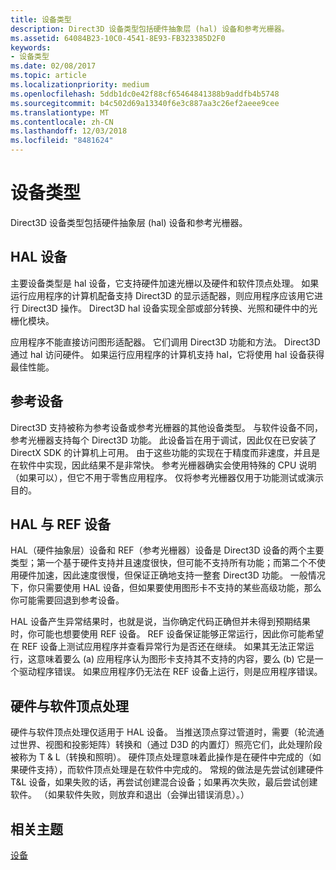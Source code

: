 ```yaml
---
title: 设备类型
description: Direct3D 设备类型包括硬件抽象层 (hal) 设备和参考光栅器。
ms.assetid: 64084B23-10C0-4541-8E93-FB323385D2F0
keywords:
- 设备类型
ms.date: 02/08/2017
ms.topic: article
ms.localizationpriority: medium
ms.openlocfilehash: 5ddb1dc0e42f88cf65464841388b9addfb4b5748
ms.sourcegitcommit: b4c502d69a13340f6e3c887aa3c26ef2aeee9cee
ms.translationtype: MT
ms.contentlocale: zh-CN
ms.lasthandoff: 12/03/2018
ms.locfileid: "8481624"
---
```

# <a name="device-types"></a>设备类型


Direct3D 设备类型包括硬件抽象层 (hal) 设备和参考光栅器。

## <a name="span-idhaldevicespanspan-idhaldevicespanspan-idhaldevicespanhal-device"></a><span id="HAL_Device"></span><span id="hal_device"></span><span id="HAL_DEVICE"></span>HAL 设备


主要设备类型是 hal 设备，它支持硬件加速光栅以及硬件和软件顶点处理。 如果运行应用程序的计算机配备支持 Direct3D 的显示适配器，则应用程序应该用它进行 Direct3D 操作。 Direct3D hal 设备实现全部或部分转换、光照和硬件中的光栅化模块。

应用程序不能直接访问图形适配器。 它们调用 Direct3D 功能和方法。 Direct3D 通过 hal 访问硬件。 如果运行应用程序的计算机支持 hal，它将使用 hal 设备获得最佳性能。

## <a name="span-idreferencedevicespanspan-idreferencedevicespanspan-idreferencedevicespanreference-device"></a><span id="Reference_Device"></span><span id="reference_device"></span><span id="REFERENCE_DEVICE"></span>参考设备


Direct3D 支持被称为参考设备或参考光栅器的其他设备类型。 与软件设备不同，参考光栅器支持每个 Direct3D 功能。 此设备旨在用于调试，因此仅在已安装了 DirectX SDK 的计算机上可用。 由于这些功能的实现在于精度而非速度，并且是在软件中实现，因此结果不是非常快。 参考光栅器确实会使用特殊的 CPU 说明（如果可以），但它不用于零售应用程序。 仅将参考光栅器仅用于功能测试或演示目的。

## <a name="span-idhalvsrefspanspan-idhalvsrefspanspan-idhalvsrefspanhal-vs-ref-devices"></a><span id="HAL_vs_REF"></span><span id="hal_vs_ref"></span><span id="HAL_VS_REF"></span>HAL 与 REF 设备


HAL（硬件抽象层）设备和 REF（参考光栅器）设备是 Direct3D 设备的两个主要类型；第一个基于硬件支持并且速度很快，但可能不支持所有功能；而第二个不使用硬件加速，因此速度很慢，但保证正确地支持一整套 Direct3D 功能。 一般情况下，你只需要使用 HAL 设备，但如果要使用图形卡不支持的某些高级功能，那么你可能需要回退到参考设备。

HAL 设备产生异常结果时，也就是说，当你确定代码正确但并未得到预期结果时，你可能也想要使用 REF 设备。 REF 设备保证能够正常运行，因此你可能希望在 REF 设备上测试应用程序并查看异常行为是否还在继续。 如果其无法正常运行，这意味着要么 (a) 应用程序认为图形卡支持其不支持的内容，要么 (b) 它是一个驱动程序错误。 如果应用程序仍无法在 REF 设备上运行，则是应用程序错误。

## <a name="span-idhardwarevssoftwarespanspan-idhardwarevssoftwarespanspan-idhardwarevssoftwarespanhardware-vs-software-vertex-processing"></a><span id="Hardware_vs_Software"></span><span id="hardware_vs_software"></span><span id="HARDWARE_VS_SOFTWARE"></span>硬件与软件顶点处理


硬件与软件顶点处理仅适用于 HAL 设备。 当推送顶点穿过管道时，需要（轮流通过世界、视图和投影矩阵）转换和（通过 D3D 的内置灯）照亮它们，此处理阶段被称为 T & L（转换和照明）。 硬件顶点处理意味着此操作是在硬件中完成的（如果硬件支持），而软件顶点处理是在软件中完成的。 常规的做法是先尝试创建硬件 T&L 设备，如果失败的话，再尝试创建混合设备；如果再次失败，最后尝试创建软件。 （如果软件失败，则放弃和退出（会弹出错误消息）。）

## <a name="span-idrelated-topicsspanrelated-topics"></a><span id="related-topics"></span>相关主题


[设备](devices.md)

 

 




